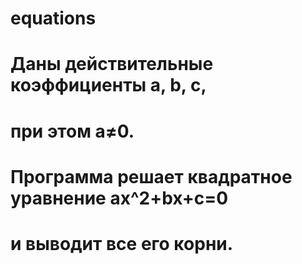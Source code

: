 # equations
# 
# Даны действительные коэффициенты a, b, c,
# при этом a≠0. 
# Программа решает квадратное уравнение ax^2+bx+c=0
# и выводит все его корни.